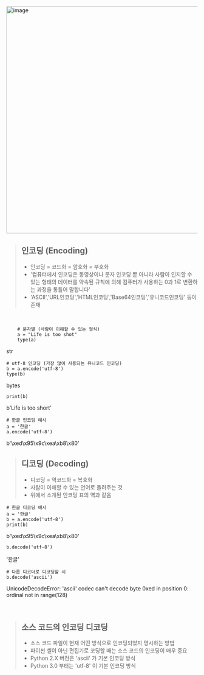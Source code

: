<img width="597" alt="image" src="https://github.com/KANGSEONGGU4/study/assets/132239219/f138c06c-c90a-4525-b728-c208a9dd2c4c">   

<br>

>  ## 인코딩 (Encoding)
> 
>  - 인코딩 = 코드화 = 암호화 = 부호화
>  - '컴퓨터에서 인코딩은 동영상이나 문자 인코딩 뿐 아니라 사람이 인지할 수 있는 형태의 데이터를 약속된 규칙에 의해 컴퓨터가 사용하는 0과 1로 변환하는 과정을 통틀어 말합니다'
>  - 'ASCII','URL인코딩','HTML인코딩','Base64인코딩','유니코드인코딩' 등이 존재

<br>

  		# 문자열 (사람이 이해할 수 있는 형식)
  		a = "Life is too shot"
  		type(a)

str

    # utf-8 인코딩 (가장 많이 사용되는 유니코드 인코딩)
    b = a.encode('utf-8')
    type(b)

bytes


    print(b)

b'Life is too short'   

    # 한글 인코딩 예시
    a = '한글'
    a.encode('utf-8')

b'\xed\x95\x9c\xea\xb8\x80'   

>  ## 디코딩 (Decoding)
>   - 디코딩 = 역코드화 = 복호화
>   - 사람이 이해할 수 있는 언어로 돌려주는 것
>   - 위에서 소개된 인코딩 표의 역과 같음


    # 한글 디코딩 예시
    a = '한글'
    b = a.encode('utf-8')
    print(b)

b'\xed\x95\x9c\xea\xb8\x80'

    b.decode('utf-8')

'한글'

    # 다른 디코더로 디코딩할 시
    b.decode('ascii')

UnicodeDecodeError: 'ascii' codec can't decode byte 0xed in position 0: ordinal not in range(128)   

<br>

> ## 소스 코드의 인코딩 디코딩
> - 소스 코드 파일이 현재 어떤 방식으로 인코딩되었지 명시하는 방법
> - 파이썬 셸이 아닌 편집기로 코딩할 때는 소스 코드의 인코딩이 매우 중요
> - Python 2.X 버전은 'ascii' 가 기본 인코딩 방식
> - Python 3.0 부터는 'utf-8' 이 기본 인코딩 방식


